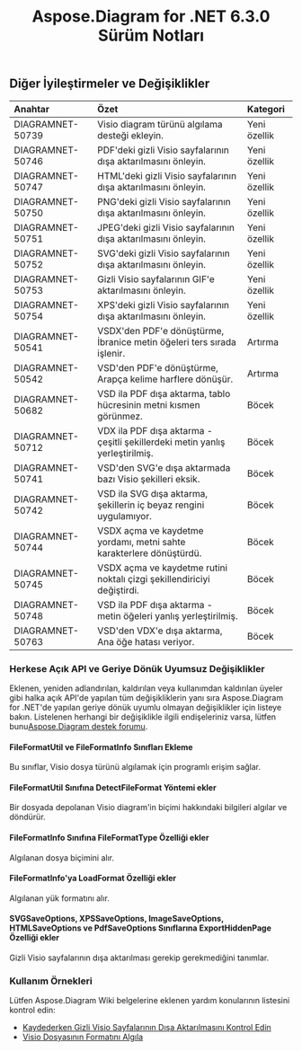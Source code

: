 ﻿---
title: Aspose.Diagram for .NET 6.3.0 Sürüm Notları
type: docs
weight: 90
url: /tr/net/aspose-diagram-for-net-6-3-0-release-notes/
---
## **Diğer İyileştirmeler ve Değişiklikler**

|**Anahtar** |**Özet** |**Kategori** |
|:- |:- |:- |
|DIAGRAMNET-50739 | Visio diagram türünü algılama desteği ekleyin.| Yeni özellik|
|DIAGRAMNET-50746 | PDF'deki gizli Visio sayfalarının dışa aktarılmasını önleyin.| Yeni özellik|
|DIAGRAMNET-50747 | HTML'deki gizli Visio sayfalarının dışa aktarılmasını önleyin.| Yeni özellik|
|DIAGRAMNET-50750 | PNG'deki gizli Visio sayfalarının dışa aktarılmasını önleyin.| Yeni özellik|
|DIAGRAMNET-50751 | JPEG'deki gizli Visio sayfalarının dışa aktarılmasını önleyin.| Yeni özellik|
|DIAGRAMNET-50752 | SVG'deki gizli Visio sayfalarının dışa aktarılmasını önleyin.| Yeni özellik|
|DIAGRAMNET-50753 | Gizli Visio sayfalarının GIF'e aktarılmasını önleyin.| Yeni özellik|
|DIAGRAMNET-50754 | XPS'deki gizli Visio sayfalarının dışa aktarılmasını önleyin.| Yeni özellik|
|DIAGRAMNET-50541 | VSDX'den PDF'e dönüştürme, İbranice metin öğeleri ters sırada işlenir.| Artırma|
|DIAGRAMNET-50542 | VSD'den PDF'e dönüştürme, Arapça kelime harflere dönüşür.| Artırma|
|DIAGRAMNET-50682 |VSD ila PDF dışa aktarma, tablo hücresinin metni kısmen görünmez.| Böcek|
|DIAGRAMNET-50712 | VDX ila PDF dışa aktarma - çeşitli şekillerdeki metin yanlış yerleştirilmiş.| Böcek|
|DIAGRAMNET-50741 | VSD'den SVG'e dışa aktarmada bazı Visio şekilleri eksik.| Böcek|
|DIAGRAMNET-50742 | VSD ila SVG dışa aktarma, şekillerin iç beyaz rengini uygulamıyor.| Böcek|
|DIAGRAMNET-50744 |VSDX açma ve kaydetme yordamı, metni sahte karakterlere dönüştürdü.| Böcek|
|DIAGRAMNET-50745 | VSDX açma ve kaydetme rutini noktalı çizgi şekillendiriciyi değiştirdi.| Böcek|
|DIAGRAMNET-50748 | VSD ila PDF dışa aktarma - metin öğeleri yanlış yerleştirilmiş.| Böcek|
|DIAGRAMNET-50763 | VSD'den VDX'e dışa aktarma, Ana öğe hatası veriyor.| Böcek|
### **Herkese Açık API ve Geriye Dönük Uyumsuz Değişiklikler**
Eklenen, yeniden adlandırılan, kaldırılan veya kullanımdan kaldırılan üyeler gibi halka açık API'de yapılan tüm değişikliklerin yanı sıra Aspose.Diagram for .NET'de yapılan geriye dönük uyumlu olmayan değişiklikler için listeye bakın. Listelenen herhangi bir değişiklikle ilgili endişeleriniz varsa, lütfen bunu[Aspose.Diagram destek forumu](https://forum.aspose.com/c/diagram/17).
#### **FileFormatUtil ve FileFormatInfo Sınıfları Ekleme**
Bu sınıflar, Visio dosya türünü algılamak için programlı erişim sağlar.
#### **FileFormatUtil Sınıfına DetectFileFormat Yöntemi ekler**
Bir dosyada depolanan Visio diagram'in biçimi hakkındaki bilgileri algılar ve döndürür.
#### **FileFormatInfo Sınıfına FileFormatType Özelliği ekler**
Algılanan dosya biçimini alır.
#### **FileFormatInfo'ya LoadFormat Özelliği ekler**
Algılanan yük formatını alır.
#### **SVGSaveOptions, XPSSaveOptions, ImageSaveOptions, HTMLSaveOptions ve PdfSaveOptions Sınıflarına ExportHiddenPage Özelliği ekler**
Gizli Visio sayfalarının dışa aktarılması gerekip gerekmediğini tanımlar.
### **Kullanım Örnekleri**
Lütfen Aspose.Diagram Wiki belgelerine eklenen yardım konularının listesini kontrol edin:

- [Kaydederken Gizli Visio Sayfalarının Dışa Aktarılmasını Kontrol Edin](/diagram/tr/net/set-orientation-and-control-the-export-of-hidden-visio-pages-on-saving/#control-the-export-of-hidden-visio-pages-on-saving)
- [Visio Dosyasının Formatını Algıla](/diagram/tr/net/introduction/#detect-the-format-of-visio-file)
